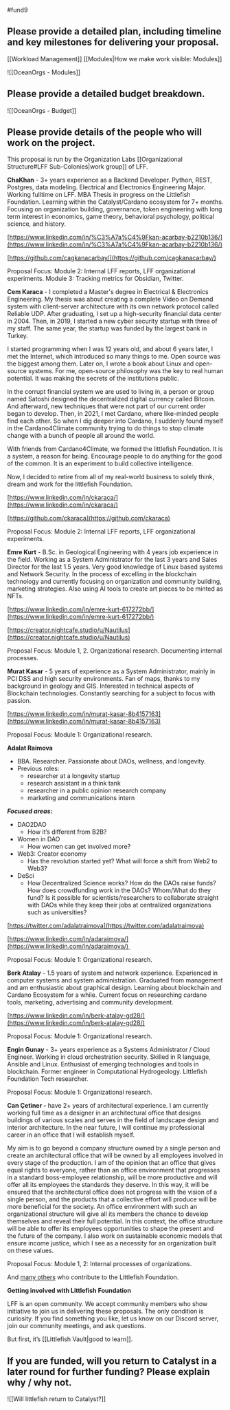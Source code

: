 #fund9 

## Please provide a detailed plan, including timeline and key milestones for delivering your proposal.
[[Workload Management]]
[[Modules|How we make work visible: Modules]]

![[OceanOrgs - Modules]]

## Please provide a detailed budget breakdown.
![[OceanOrgs - Budget]]

## Please provide details of the people who will work on the project. 
This proposal is run by the Organization Labs [[Organizational Structure#LFF Sub-Colonies|work group]] of LFF. 

  

**ChaKhan** - 3+ years experience as a Backend Developer. Python, REST, Postgres, data modeling. Electrical and Electronics Engineering Major. Working fulltime on LFF. MBA Thesis in progress on the Littlefish Foundation. Learning within the Catalyst/Cardano ecosystem for 7+ months. Focusing on organization building, governance, token engineering with long term interest in economics, game theory, behavioral psychology, political science, and history.

[https://www.linkedin.com/in/%C3%A7a%C4%9Fkan-acarbay-b2210b136/](https://www.linkedin.com/in/%C3%A7a%C4%9Fkan-acarbay-b2210b136/)

[https://github.com/cagkanacarbay/](https://github.com/cagkanacarbay/)

  

Proposal Focus: Module 2: Internal LFF reports, LFF organizational experiments. Module 3: Tracking metrics for Obsidian, Twitter.

  

**Cem Karaca** - I completed a Master's degree in Electrical & Electronics Engineering. My thesis was about creating a complete Video on Demand system with client-server architecture with its own network protocol called Reliable UDP. After graduating, I set up a high-security financial data center in 2004. Then, in 2019, I started a new cyber security startup with three of my staff. The same year, the startup was funded by the largest bank in Turkey. 

  

I started programming when I was 12 years old, and about 6 years later, I met the Internet, which introduced so many things to me. Open source was the biggest among them. Later on, I wrote a book about Linux and open-source systems. For me, open-source philosophy was the key to real human potential. It was making the secrets of the institutions public. 

  

In the corrupt financial system we are used to living in, a person or group named Satoshi designed the decentralized digital currency called Bitcoin. And afterward, new techniques that were not part of our current order began to develop. Then, in 2021, I met Cardano, where like-minded people find each other. So when I dig deeper into Cardano, I suddenly found myself in the Cardano4Climate community trying to do things to stop climate change with a bunch of people all around the world. 

  

With friends from Cardano4Climate, we formed the littlefish Foundation. It is a system, a reason for being. Encourage people to do anything for the good of the common. It is an experiment to build collective intelligence. 

  

Now, I decided to retire from all of my real-world business to solely think, dream and work for the littlefish Foundation.

  

[https://www.linkedin.com/in/ckaraca/](https://www.linkedin.com/in/ckaraca/)

[https://github.com/ckaraca](https://github.com/ckaraca)

  

Proposal Focus: Module 2: Internal LFF reports, LFF organizational experiments.

  

**Emre Kurt** - B.Sc. in Geological Engineering with 4 years job experience in the field. Working as a System Administrator for the last 3 years and Sales Director for the last 1.5 years. Very good knowledge of Linux based systems and Network Security. In the process of excelling in the blockchain technology and currently focusing on organization and community building, marketing strategies. Also using AI tools to create art pieces to be minted as NFTs.

[https://www.linkedin.com/in/emre-kurt-617272bb/](https://www.linkedin.com/in/emre-kurt-617272bb/)

[https://creator.nightcafe.studio/u/Nautilus](https://creator.nightcafe.studio/u/Nautilus)

  

Proposal Focus: Module 1, 2. Organizational research. Documenting internal processes.

  

**Murat Kasar** - 5 years of experience as a System Administrator, mainly in PCI DSS and high security environments. Fan of maps, thanks to my background in geology and GIS. Interested in technical aspects of Blockchain technologies. Constantly searching for a subject to focus with passion.

[https://www.linkedin.com/in/murat-kasar-8b4157163](https://www.linkedin.com/in/murat-kasar-8b4157163)

  

Proposal Focus: Module 1: Organizational research.

  

**Adalat Raimova**

-   BBA. Researcher. Passionate about DAOs, wellness, and longevity.
-   Previous roles:
	-   researcher at a longevity startup
	-   research assistant in a think tank
	-   researcher in a public opinion research company
	-   marketing and communications intern 

**_Focused areas:_**

-   DAO2DAO
	-   How it’s different from B2B?
-   Women in DAO
	-   How women can get involved more?
-   Web3: Creator economy
	-   Has the revolution started yet? What will force a shift from Web2 to Web3?
-   DeSci
	-   How Decentralized Science works? How do the DAOs raise funds? How does crowdfunding work in the DAOs? Whom/What do they fund? Is it possible for scientists/researchers to collaborate straight with DAOs while they keep their jobs at centralized organizations such as universities?

[https://twitter.com/adalatraimova](https://twitter.com/adalatraimova)

[https://www.linkedin.com/in/adaraimova/](https://www.linkedin.com/in/adaraimova/) 

  

Proposal Focus: Module 1: Organizational research.

  

**Berk Atalay** - 1.5 years of system and network experience. Experienced in computer systems and system administration. Graduated from management and am enthusiastic about graphical design. Learning about blockchain and Cardano Ecosystem for a while. Current focus on researching cardano tools, marketing, advertising and community development.

[https://www.linkedin.com/in/berk-atalay-gd28/](https://www.linkedin.com/in/berk-atalay-gd28/)

  

Proposal Focus: Module 1: Organizational research.

  

**Engin Gunay** - 3+ years experience as a Systems Administrator / Cloud Engineer. Working in cloud orchestration security. Skilled in R language, Ansible and Linux. Enthusiast of emerging technologies and tools in blockchain. Former engineer in Computational Hydrogeology. Littlefish Foundation Tech researcher.

  

Proposal Focus: Module 1: Organizational research.

  

**Can Çetiner -** have 2+ years of architectural experience. I am currently working full time as a designer in an architectural office that designs buildings of various scales and serves in the field of landscape design and interior architecture. In the near future, I will continue my professional career in an office that I will establish myself.

  

My aim is to go beyond a company structure owned by a single person and create an architectural office that will be owned by all employees involved in every stage of the production. I am of the opinion that an office that gives equal rights to everyone, rather than an office environment that progresses in a standard boss-employee relationship, will be more productive and will offer all its employees the standards they deserve. In this way, it will be ensured that the architectural office does not progress with the vision of a single person, and the products that a collective effort will produce will be more beneficial for the society. An office environment with such an organizational structure will give all its members the chance to develop themselves and reveal their full potential. In this context, the office structure will be able to offer its employees opportunities to shape the present and the future of the company. I also work on sustainable economic models that ensure income justice, which I see as a necessity for an organization built on these values.

  

Proposal Focus: Module 1, 2: Internal processes of organizations.


  

And [many others](https://docs.google.com/spreadsheets/d/11rj_nNfQg98ePy3_2pp7YkiZc0WV47Dd-AgUf20fNZI/edit?usp=sharing) who contribute to the Littlefish Foundation.



**Getting involved with Littlefish Foundation**

LFF is an open community. We accept community members who show initiative to join us in delivering these proposals. The only condition is curiosity. If you find something you like, let us know on our Discord server, join our community meetings, and ask questions. 

But first, it’s [[Littlefish Vault|good to learn]].

## If you are funded, will you return to Catalyst in a later round for further funding? Please explain why / why not.
![[Will littlefish return to Catalyst?]]